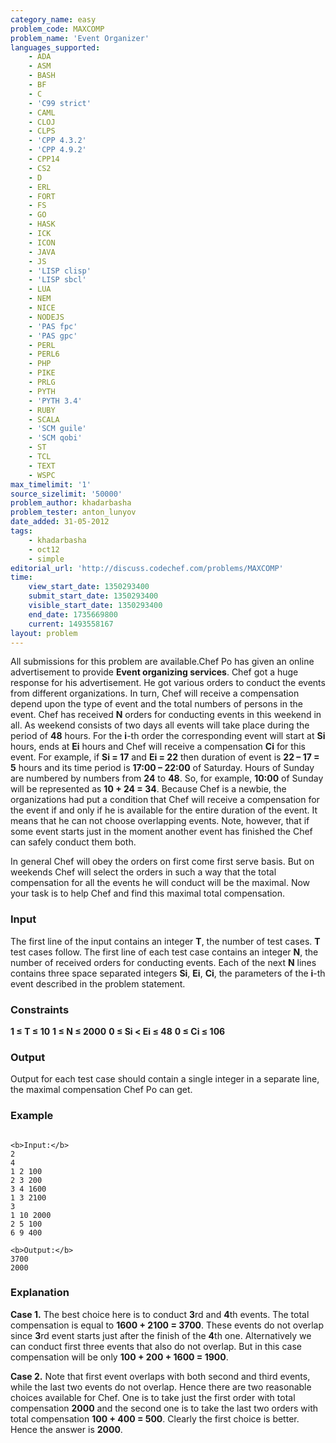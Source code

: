 ```yaml
---
category_name: easy
problem_code: MAXCOMP
problem_name: 'Event Organizer'
languages_supported:
    - ADA
    - ASM
    - BASH
    - BF
    - C
    - 'C99 strict'
    - CAML
    - CLOJ
    - CLPS
    - 'CPP 4.3.2'
    - 'CPP 4.9.2'
    - CPP14
    - CS2
    - D
    - ERL
    - FORT
    - FS
    - GO
    - HASK
    - ICK
    - ICON
    - JAVA
    - JS
    - 'LISP clisp'
    - 'LISP sbcl'
    - LUA
    - NEM
    - NICE
    - NODEJS
    - 'PAS fpc'
    - 'PAS gpc'
    - PERL
    - PERL6
    - PHP
    - PIKE
    - PRLG
    - PYTH
    - 'PYTH 3.4'
    - RUBY
    - SCALA
    - 'SCM guile'
    - 'SCM qobi'
    - ST
    - TCL
    - TEXT
    - WSPC
max_timelimit: '1'
source_sizelimit: '50000'
problem_author: khadarbasha
problem_tester: anton_lunyov
date_added: 31-05-2012
tags:
    - khadarbasha
    - oct12
    - simple
editorial_url: 'http://discuss.codechef.com/problems/MAXCOMP'
time:
    view_start_date: 1350293400
    submit_start_date: 1350293400
    visible_start_date: 1350293400
    end_date: 1735669800
    current: 1493558167
layout: problem
---
```

All submissions for this problem are available.Chef Po has given an online advertisement to provide **Event organizing services**. Chef got a huge response for his advertisement. He got various orders to conduct the events from different organizations. In turn, Chef will receive a compensation depend upon the type of event and the total numbers of persons in the event. Chef has received **N** orders for conducting events in this weekend in all. As weekend consists of two days all events will take place during the period of **48** hours. For the **i**-th order the corresponding event will start at **Si** hours, ends at **Ei** hours and Chef will receive a compensation **Ci** for this event. For example, if **Si = 17** and **Ei = 22** then duration of event is **22 – 17 = 5** hours and its time period is **17:00 – 22:00** of Saturday. Hours of Sunday are numbered by numbers from **24** to **48**. So, for example, **10:00** of Sunday will be represented as **10 + 24 = 34**. Because Chef is a newbie, the organizations had put a condition that Chef will receive a compensation for the event if and only if he is available for the entire duration of the event. It means that he can not choose overlapping events. Note, however, that if some event starts just in the moment another event has finished the Chef can safely conduct them both.

In general Chef will obey the orders on first come first serve basis. But on weekends Chef will select the orders in such a way that the total compensation for all the events he will conduct will be the maximal. Now your task is to help Chef and find this maximal total compensation.

### Input

The first line of the input contains an integer **T**, the number of test cases. **T** test cases follow. The first line of each test case contains an integer **N**, the number of received orders for conducting events. Each of the next **N** lines contains three space separated integers **Si**, **Ei**, **Ci**, the parameters of the **i**-th event described in the problem statement.

### Constraints

**1 ≤ T ≤ 10**
**1 ≤ N ≤ 2000**
**0 ≤ Si < Ei ≤ 48**
**0 ≤ Ci ≤ 106**

### Output

Output for each test case should contain a single integer in a separate line, the maximal compensation Chef Po can get.

### Example

```

<b>Input:</b>
2
4
1 2 100
2 3 200
3 4 1600
1 3 2100
3
1 10 2000
2 5 100
6 9 400

<b>Output:</b>
3700
2000

```
### Explanation

**Case 1.** The best choice here is to conduct **3**rd and **4**th events. The total compensation is equal to **1600 + 2100 = 3700**. These events do not overlap since **3**rd event starts just after the finish of the **4**th one. Alternatively we can conduct first three events that also do not overlap. But in this case compensation will be only **100 + 200 + 1600 = 1900**.

**Case 2.** Note that first event overlaps with both second and third events, while the last two events do not overlap. Hence there are two reasonable choices available for Chef. One is to take just the first order with total compensation **2000** and the second one is to take the last two orders with total compensation **100 + 400 = 500**. Clearly the first choice is better. Hence the answer is **2000**.